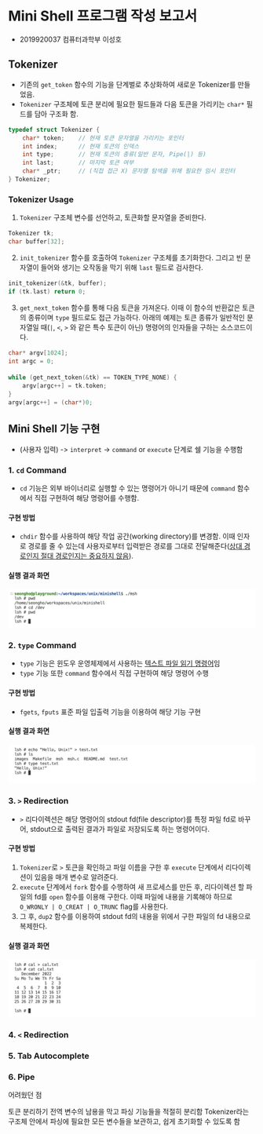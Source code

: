 # Mini Shell 프로그램 작성 보고서
* 2019920037 컴퓨터과학부 이성호

## Tokenizer
* 기존의 `get_token` 함수의 기능을 단계벌로 추상화하여 새로운 Tokenizer를 만들었음.
* `Tokenizer` 구조체에 토큰 분리에 필요한 필드들과 다음 토큰을 가리키는 `char*` 필드를 담아 구조화 함.
```c
typedef struct Tokenizer {
    char* token;    // 현재 토큰 문자열을 가리키는 포인터
    int index;      // 현재 토큰의 인덱스
    int type;       // 현재 토큰의 종류(일반 문자, Pipe(|) 등)
    int last;       // 마지막 토큰 여부
    char* _ptr;     // (직접 접근 X) 문자열 탐색을 위해 필요한 임시 포인터
} Tokenizer;
```
### Tokenizer Usage
1. `Tokenizer` 구조체 변수를 선언하고, 토큰화할 문자열을 준비한다.
```c
Tokenizer tk;
char buffer[32];
```
2. `init_tokenizer` 함수를 호출하여 `Tokenizer` 구조체를 초기화한다. 그리고 빈 문자열이 들어와 생기는 오작동을 막기 위해 `last` 필드로 검사한다.
```c
init_tokenizer(&tk, buffer);
if (tk.last) return 0;
```
3. `get_next_token` 함수를 통해 다음 토큰을 가져온다. 이때 이 함수의 반환값은 토큰의 종류이며 `type` 필드로도 접근 가능하다. 아래의 예제는 토큰 종류가 일반적인 문자열일 때(`|`, `<`, `>` 와 같은 특수 토큰이 아닌) 명령어의 인자들을 구하는 소스코드이다.
```c
char* argv[1024];
int argc = 0;

while (get_next_token(&tk) == TOKEN_TYPE_NONE) {
    argv[argc++] = tk.token;
}
argv[argc++] = (char*)0;
```

## Mini Shell 기능 구현
* (사용자 입력) -> `interpret` -> `command` or `execute` 단계로 쉘 기능을 수행함

### 1. `cd` Command
* `cd` 기능은 외부 바이너리로 실행할 수 있는 명령어가 아니기 때문에 `command` 함수에서 직접 구현하여 해당 명령어를 수행함.

#### 구현 방법
* `chdir` 함수를 사용하여 해당 작업 공간(working directory)를 변경함. 이때 인자로 경로를 줄 수 있는데 사용자로부터 입력받은 경로를 그대로 전달해준다([상대 경로인지 절대 경로인지는 중요하지 않음](https://stackoverflow.com/questions/4998530/can-chdir-accept-relative-paths)).

#### 실행 결과 화면
![cd screenshot](./images/cd.png)

### 2. `type` Command
* `type` 기능은 윈도우 운영체제에서 사용하는 [텍스트 파일 읽기 명령어](https://learn.microsoft.com/en-us/windows-server/administration/windows-commands/type)임
* `type` 기능 또한 `command` 함수에서 직접 구현하여 해당 명령어 수행

#### 구현 방법
* `fgets`, `fputs` 표준 파일 입출력 기능을 이용하여 해당 기능 구현

#### 실행 결과 화면
![type screenshot](./images/type.png)

### 3. `>` Redirection
* `>` 리다이렉션은 해당 명령어의 stdout fd(file descriptor)를 특정 파일 fd로 바꾸어, stdout으로 출력된 결과가 파일로 저장되도록 하는 명령어이다.

#### 구현 방법
1. `Tokenizer`로 `>` 토큰을 확인하고 파일 이름을 구한 후 `execute` 단계에서 리다이렉션이 있음을 매개 변수로 알려준다.
2. `execute` 단계에서 `fork` 함수를 수행하여 새 프로세스를 만든 후, 리다이렉션 할 파일의 fd를 `open` 함수를 이용해 구한다. 이때 파일에 내용을 기록해야 하므로 `O_WRONLY | O_CREAT | O_TRUNC` flag를 사용한다.
3. 그 후, `dup2` 함수를 이용하여 stdout fd의 내용을 위에서 구한 파일의 fd 내용으로 복제한다.

#### 실행 결과 화면
![right screenshot](./images/right.png)

### 4. `<` Redirection

### 5. Tab Autocomplete

### 6. Pipe



어려웠던 점

토큰 분리하기
전역 변수의 남용을 막고 파싱 기능들을 적절히 분리함
Tokenizer라는 구조체 안에서 파싱에 필요한 모든 변수들을 보관하고, 쉽게 초기화할 수 있도록 함
